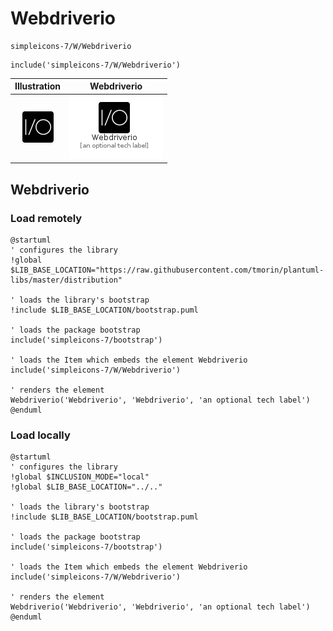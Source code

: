 # Webdriverio


```text
simpleicons-7/W/Webdriverio
```

```text
include('simpleicons-7/W/Webdriverio')
```



| Illustration | Webdriverio |
| :---: | :---: |
| ![illustration for Illustration](../../simpleicons-7/W/Webdriverio.png) | ![illustration for Webdriverio](../../simpleicons-7/W/Webdriverio.Local.png) |




## Webdriverio

### Load remotely
```plantuml
@startuml
' configures the library
!global $LIB_BASE_LOCATION="https://raw.githubusercontent.com/tmorin/plantuml-libs/master/distribution"

' loads the library's bootstrap
!include $LIB_BASE_LOCATION/bootstrap.puml

' loads the package bootstrap
include('simpleicons-7/bootstrap')

' loads the Item which embeds the element Webdriverio
include('simpleicons-7/W/Webdriverio')

' renders the element
Webdriverio('Webdriverio', 'Webdriverio', 'an optional tech label')
@enduml
```

### Load locally
```plantuml
@startuml
' configures the library
!global $INCLUSION_MODE="local"
!global $LIB_BASE_LOCATION="../.."

' loads the library's bootstrap
!include $LIB_BASE_LOCATION/bootstrap.puml

' loads the package bootstrap
include('simpleicons-7/bootstrap')

' loads the Item which embeds the element Webdriverio
include('simpleicons-7/W/Webdriverio')

' renders the element
Webdriverio('Webdriverio', 'Webdriverio', 'an optional tech label')
@enduml
```

